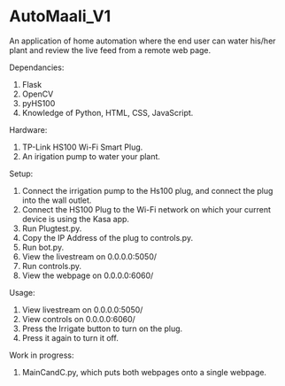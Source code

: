 # AutoMaali_V1
An application of home automation where the end user can water his/her plant and review the live feed from a remote web page.

Dependancies:
1. Flask
2. OpenCV
3. pyHS100
4. Knowledge of Python, HTML, CSS, JavaScript.

Hardware:
1. TP-Link HS100 Wi-Fi Smart Plug.
2. An irigation pump to water your plant.

Setup:
1. Connect the irrigation pump to the Hs100 plug, and connect the plug into the wall outlet.
2. Connect the HS100 Plug to the Wi-Fi network on which your current device is using the Kasa app.
3. Run Plugtest.py.
4. Copy the IP Address of the plug to controls.py.
5. Run bot.py.
6. View the livestream on 0.0.0.0:5050/
7. Run controls.py.
8. View the webpage on 0.0.0.0:6060/

Usage: 
1. View livestream on 0.0.0.0:5050/
2. View controls on 0.0.0.0:6060/
3. Press the Irrigate button to turn on the plug.
4. Press it again to turn it off.

Work in progress:

1. MainCandC.py, which puts both webpages onto a single webpage.
